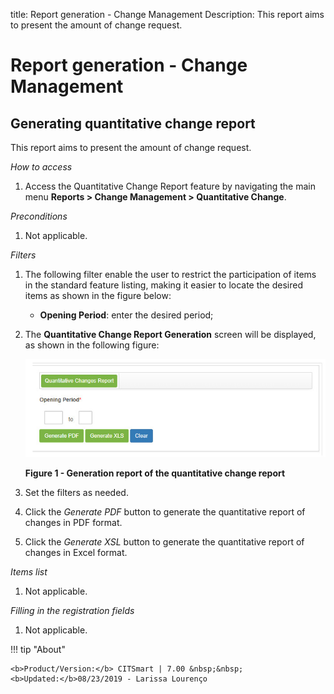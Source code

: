 title:  Report generation - Change Management
Description: This report aims to present the amount of change request.
# Report generation - Change Management

Generating quantitative change report
-----------------------------------------------

This report aims to present the amount of change request.

*How to access*

1. Access the Quantitative Change Report feature by navigating the main menu **Reports > Change Management > Quantitative Change**.

*Preconditions*

1. Not applicable.

*Filters*

1. The following filter enable the user to restrict the participation of items in the standard feature listing, making it easier to 
locate the desired items as shown in the figure below:

    - **Opening Period**: enter the desired period;
    
2. The **Quantitative Change Report Generation** screen will be displayed, as shown in the following figure:

    ![Change](images/report.img1.jpg)
    
    **Figure 1 - Generation report of the quantitative change report**
    
3. Set the filters as needed.

4. Click the *Generate PDF* button to generate the quantitative report of changes in PDF format.

5. Click the *Generate XSL* button to generate the quantitative report of changes in Excel format.

*Items list*

1. Not applicable.

*Filling in the registration fields*

1. Not applicable.

!!! tip "About"

    <b>Product/Version:</b> CITSmart | 7.00 &nbsp;&nbsp;
    <b>Updated:</b>08/23/2019 - Larissa Lourenço
